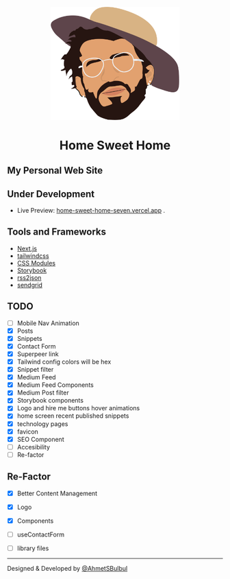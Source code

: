 <p align="center">
  <a href="https://ahmetsafabulbul.com/">
    <img alt="Ahmet Safa Bulbul" src="https://github.com/AhmetSBulbul/home-sweet-home/blob/main/public/myHead.png" width="300" />
  </a>
</p>
<h1 align="center">
  Home Sweet Home
</h1>

## My Personal Web Site

## Under Development

- Live Preview: [home-sweet-home-seven.vercel.app](https://home-sweet-home-seven.vercel.app/)
  .

## Tools and Frameworks

- [Next.js](https://nextjs.org/)
- [tailwindcss](https://tailwindcss.com/)
- [CSS Modules](https://github.com/css-modules/css-modules)
- [Storybook](https://storybook.js.org/)
- [rss2json](https://rss2json.com/)
- [sendgrid](https://sendgrid.com/)

## TODO

- [ ] Mobile Nav Animation
- [x] Posts
- [x] Snippets
- [x] Contact Form
- [x] Superpeer link
- [x] Tailwind config colors will be hex
- [x] Snippet filter
- [x] Medium Feed
- [x] Medium Feed Components
- [x] Medium Post filter
- [x] Storybook components
- [x] Logo and hire me buttons hover animations
- [x] home screen recent published snippets
- [x] technology pages
- [x] favicon
- [x] SEO Component
- [ ] Accesibility
- [ ] Re-factor

## Re-Factor

- [x] Better Content Management
- [x] Logo
- [x] Components
- [ ] useContactForm
- [ ] library files


---

Designed & Developed by [@AhmetSBulbul](https://ahmetsafabulbul.com/)
